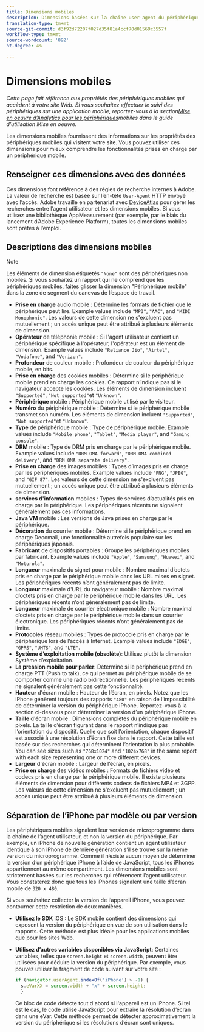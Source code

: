 ```yaml
---
title: Dimensions mobiles
description: Dimensions basées sur la chaîne user-agent du périphérique.
translation-type: tm+mt
source-git-commit: d3f92d72207f027d35f81a4ccf70d01569c3557f
workflow-type: tm+mt
source-wordcount: '892'
ht-degree: 4%

---
```



# Dimensions mobiles

*Cette page fait référence aux propriétés des périphériques mobiles qui accèdent à votre site Web. Si vous souhaitez effectuer le suivi des périphériques sur une application mobile, reportez-vous à la section[Mise en oeuvre d’Analytics pour les périphériques](/help/implement/mobile-device-sdk.md)mobiles dans le guide d’utilisation Mise en oeuvre.*

Les dimensions mobiles fournissent des informations sur les propriétés des périphériques mobiles qui visitent votre site. Vous pouvez utiliser ces dimensions pour mieux comprendre les fonctionnalités prises en charge par un périphérique mobile.

## Renseigner ces dimensions avec des données

Ces dimensions font référence à des règles de recherche internes à Adobe. La valeur de recherche est basée sur l’en-tête `User-Agent` HTTP envoyé avec l’accès. Adobe travaille en partenariat avec [DeviceAtlas](https://deviceatlas.com/) pour gérer les recherches entre l’agent utilisateur et les dimensions mobiles. Si vous utilisez une bibliothèque AppMeasurement (par exemple, par le biais du lancement d’Adobe Experience Platform), toutes les dimensions mobiles sont prêtes à l’emploi.

## Descriptions des dimensions mobiles

>[!NOTE]
>
>Les éléments de dimension étiquetés `"None"` sont des périphériques non mobiles. Si vous souhaitez un rapport qui ne comprend que les périphériques mobiles, faites glisser la dimension &quot;Périphérique mobile&quot; dans la zone de segment du canevas de l’espace de travail.

* **Prise en charge** audio mobile : Détermine les formats de fichier que le périphérique peut lire. Example values include `"MP3"`, `"AAC"`, and `"MIDI Monophonic"`. Les valeurs de cette dimension ne s&#39;excluent pas mutuellement ; un accès unique peut être attribué à plusieurs éléments de dimension.
* **Opérateur** de téléphonie mobile : Si l&#39;agent utilisateur contient un périphérique spécifique à l&#39;opérateur, l&#39;opérateur est un élément de dimension. Example values include `"Reliance Jio"`, `"Airtel"`, `"Vodafone"`, and `"Verizon"`.
* **Profondeur** de couleur mobile : Profondeur de couleur du périphérique mobile, en bits.
* **Prise en charge** des cookies mobiles : Détermine si le périphérique mobile prend en charge les cookies. Ce rapport n’indique pas si le navigateur accepte les cookies. Les éléments de dimension incluent `"Supported"`, `"Not supported"`et `"Unknown"`.
* **Périphérique** mobile : Périphérique mobile utilisé par le visiteur.
* **Numéro** du périphérique mobile : Détermine si le périphérique mobile transmet son numéro. Les éléments de dimension incluent `"Supported"`, `"Not supported"`et `"Unknown"`.
* **Type** de périphérique mobile : Type de périphérique mobile. Example values include `"Mobile phone"`, `"Tablet"`, `"Media player"`, and `"Gaming console"`.
* **DRM** mobile : Type de DRM pris en charge par le périphérique mobile. Example values include `"DRM OMA forward"`, `"DRM OMA combined delivery"`, and `"DRM OMA separate delivery"`.
* **Prise en charge** des images mobiles : Types d’images pris en charge par les périphériques mobiles. Example values include `"PNG"`, `"JPEG"`, and `"GIF 87"`. Les valeurs de cette dimension ne s&#39;excluent pas mutuellement ; un accès unique peut être attribué à plusieurs éléments de dimension.
* **services d&#39;information** mobiles : Types de services d’actualités pris en charge par le périphérique. Les périphériques récents ne signalent généralement pas ces informations.
* **Java VM** mobile : Les versions de Java prises en charge par le périphérique.
* **Décoration** du courrier mobile : Détermine si le périphérique prend en charge Decomail, une fonctionnalité autrefois populaire sur les périphériques japonais.
* **Fabricant** de dispositifs portables : Groupe les périphériques mobiles par fabricant. Example values include `"Apple"`, `"Samsung"`, `"Huawei"`, and `"Motorola"`.
* **Longueur** maximale du signet pour mobile : Nombre maximal d’octets pris en charge par le périphérique mobile dans les URL mises en signet. Les périphériques récents n’ont généralement pas de limite.
* **Longueur** maximale d&#39;URL du navigateur mobile : Nombre maximal d’octets pris en charge par le périphérique mobile dans les URL. Les périphériques récents n’ont généralement pas de limite.
* **Longueur** maximale de courrier électronique mobile : Nombre maximal d’octets pris en charge par le périphérique mobile dans un courrier électronique. Les périphériques récents n’ont généralement pas de limite.
* **Protocoles** réseau mobiles : Types de protocole pris en charge par le périphérique lors de l’accès à Internet. Example values include `"EDGE"`, `"GPRS"`, `"UMTS"`, and `"LTE"`.
* **Système d’exploitation mobile (obsolète)**: Utilisez plutôt la dimension Système [](operating-systems.md) d’exploitation.
* **La pression mobile pour parler**: Détermine si le périphérique prend en charge PTT (Push to talk), ce qui permet au périphérique mobile de se comporter comme une radio bidirectionnelle. Les périphériques récents ne signalent généralement pas cette fonctionnalité.
* **Hauteur** d&#39;écran mobile : Hauteur de l’écran, en pixels. Notez que les iPhone génèrent toujours des rapports `"480"` en raison de l’impossibilité de déterminer la version du périphérique iPhone. Reportez-vous à la section ci-dessous pour déterminer la version d’un périphérique iPhone.
* **Taille** d&#39;écran mobile : Dimensions complètes du périphérique mobile en pixels. La taille d’écran figurant dans le rapport n’indique pas l’orientation du dispositif. Quelle que soit l’orientation, chaque dispositif est associé à une résolution d’écran fixe dans le rapport. Cette taille est basée sur des recherches qui déterminent l’orientation la plus probable. You can see sizes such as `"768x1024"` and `"1024x768"` in the same report with each size representing one or more different devices.
* **Largeur** d&#39;écran mobile : Largeur de l’écran, en pixels.
* **Prise en charge** des vidéos mobiles : Formats de fichiers vidéo et codecs pris en charge par le périphérique mobile. Il existe plusieurs éléments de dimension pour différents codecs de fichiers MP4 et 3GPP. Les valeurs de cette dimension ne s&#39;excluent pas mutuellement ; un accès unique peut être attribué à plusieurs éléments de dimension.

## Séparation de l’iPhone par modèle ou par version

Les périphériques mobiles signalent leur version de microprogramme dans la chaîne de l’agent utilisateur, et non la version du périphérique. Par exemple, un iPhone de nouvelle génération contient un agent utilisateur identique à son iPhone de dernière génération s’il se trouve sur la même version du microprogramme. Comme il n’existe aucun moyen de déterminer la version d’un périphérique iPhone à l’aide de JavaScript, tous les iPhones appartiennent au même compartiment. Les dimensions mobiles sont strictement basées sur les recherches qui référencent l’agent utilisateur. Vous constaterez donc que tous les iPhones signalent une taille d’écran mobile de `320 x 480`.

Si vous souhaitez collecter la version de l’appareil iPhone, vous pouvez contourner cette restriction de deux manières.

* **Utilisez le SDK** iOS : Le SDK mobile contient des dimensions qui exposent la version du périphérique en vue de son utilisation dans le rapports. Cette méthode est plus idéale pour les applications mobiles que pour les sites Web.
* **Utilisez d’autres variables disponibles via JavaScript**: Certaines variables, telles que `screen.height` et `screen.width`, peuvent être utilisées pour déduire la version du périphérique. Par exemple, vous pouvez utiliser le fragment de code suivant sur votre site :

   ```js
   if (navigator.userAgent.indexOf('iPhone') > -1) {
     s.eVarXX = screen.width + "x" + screen.height;
     }
   ```

   Ce bloc de code détecte tout d&#39;abord si l&#39;appareil est un iPhone. Si tel est le cas, le code utilise JavaScript pour extraire la résolution d’écran dans une eVar. Cette méthode permet de détecter approximativement la version du périphérique si les résolutions d’écran sont uniques.

